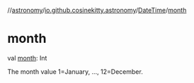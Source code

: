 //[astronomy](../../../index.md)/[io.github.cosinekitty.astronomy](../index.md)/[DateTime](index.md)/[month](month.md)

# month

val [month](month.md): Int

The month value 1=January, ..., 12=December.

